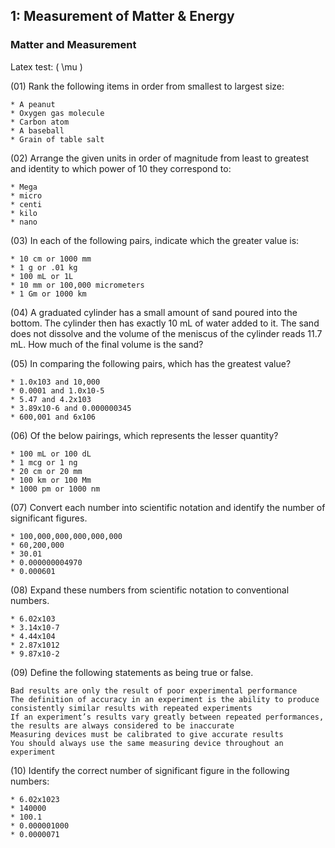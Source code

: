 ## 1: Measurement of Matter & Energy

### Matter and Measurement

Latex test: \( \mu \)

(01) Rank the following items in order from smallest to largest size:

    * A peanut
    * Oxygen gas molecule
    * Carbon atom
    * A baseball
    * Grain of table salt

(02) Arrange the given units in order of magnitude from least to greatest and identity to which power of 10 they correspond to:

    * Mega
    * micro
    * centi
    * kilo
    * nano

(03) In each of the following pairs, indicate which the greater value is:

    * 10 cm or 1000 mm
    * 1 g or .01 kg
    * 100 mL or 1L
    * 10 mm or 100,000 micrometers
    * 1 Gm or 1000 km

(04) A graduated cylinder has a small amount of sand poured into the bottom. The cylinder then has exactly 10 mL of water added to it. The sand does not dissolve and the volume of the meniscus of the cylinder reads 11.7 mL. How much of the final volume is the sand?

(05) In comparing the following pairs, which has the greatest value?

    * 1.0x103 and 10,000
    * 0.0001 and 1.0x10-5
    * 5.47 and 4.2x103
    * 3.89x10-6 and 0.000000345
    * 600,001 and 6x106

(06) Of the below pairings, which represents the lesser quantity?

    * 100 mL or 100 dL
    * 1 mcg or 1 ng
    * 20 cm or 20 mm
    * 100 km or 100 Mm
    * 1000 pm or 1000 nm

(07) Convert each number into scientific notation and identify the number of significant figures.

    * 100,000,000,000,000,000
    * 60,200,000
    * 30.01
    * 0.000000004970
    * 0.000601

(08) Expand these numbers from scientific notation to conventional numbers.

    * 6.02x103
    * 3.14x10-7
    * 4.44x104
    * 2.87x1012
    * 9.87x10-2

(09) Define the following statements as being true or false.

    Bad results are only the result of poor experimental performance
    The definition of accuracy in an experiment is the ability to produce consistently similar results with repeated experiments
    If an experiment’s results vary greatly between repeated performances, the results are always considered to be inaccurate
    Measuring devices must be calibrated to give accurate results
    You should always use the same measuring device throughout an experiment

(10) Identify the correct number of significant figure in the following numbers:

    * 6.02x1023
    * 140000
    * 100.1
    * 0.000001000
    * 0.0000071
